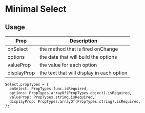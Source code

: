 # Minimal Select

## Usage

| Prop | Description |
| ---|--- |
| onSelect | the method that is fired onChange |
| options | the data that will build the options |
| valueProp | the value for each option |
| displayProp | the text that will display in each option | 


  ```
  Select.propTypes = {
    onSelect: PropTypes.func.isRequired,
    options: PropTypes.arrayOf(PropTypes.object).isRequired,
    valueProp: PropTypes.string.isRequired,
    displayProp: PropTypes.arrayOf(PropTypes.string).isRequired,
};
  ```